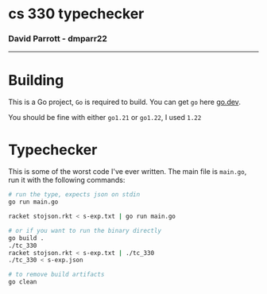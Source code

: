 # cs 330 typechecker
### David Parrott - dmparr22
---
# Building
This is a Go project, `Go` is required to build. You can get `go` here [go.dev](https://go.dev/dl/).

You should be fine with either `go1.21` or `go1.22`, I used `1.22`

# Typechecker
This is some of the worst code I've ever written.
The main file is `main.go`, run it with the following commands:
```sh
# run the type, expects json on stdin
go run main.go

racket stojson.rkt < s-exp.txt | go run main.go

# or if you want to run the binary directly
go build .
./tc_330
racket stojson.rkt < s-exp.txt | ./tc_330
./tc_330 < s-exp.json

# to remove build artifacts
go clean
```
